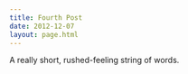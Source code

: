 ```yaml
---
title: Fourth Post
date: 2012-12-07
layout: page.html
---
```


A really short, rushed-feeling string of words.
